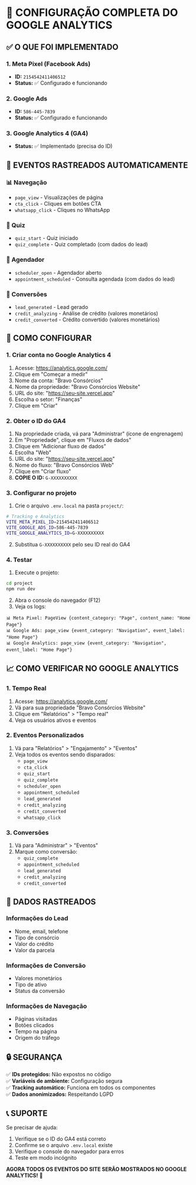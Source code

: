 # 🎯 CONFIGURAÇÃO COMPLETA DO GOOGLE ANALYTICS

## ✅ O QUE FOI IMPLEMENTADO

### **1. Meta Pixel (Facebook Ads)**
- **ID:** `2154542411406512`
- **Status:** ✅ Configurado e funcionando

### **2. Google Ads**
- **ID:** `586-445-7839`
- **Status:** ✅ Configurado e funcionando

### **3. Google Analytics 4 (GA4)**
- **Status:** ✅ Implementado (precisa do ID)

## 🚀 EVENTOS RASTREADOS AUTOMATICAMENTE

### **📊 Navegação**
- `page_view` - Visualizações de página
- `cta_click` - Cliques em botões CTA
- `whatsapp_click` - Cliques no WhatsApp

### **🎯 Quiz**
- `quiz_start` - Quiz iniciado
- `quiz_complete` - Quiz completado (com dados do lead)

### **📅 Agendador**
- `scheduler_open` - Agendador aberto
- `appointment_scheduled` - Consulta agendada (com dados do lead)

### **💼 Conversões**
- `lead_generated` - Lead gerado
- `credit_analyzing` - Análise de crédito (valores monetários)
- `credit_converted` - Crédito convertido (valores monetários)

## 🔧 COMO CONFIGURAR

### **1. Criar conta no Google Analytics 4**

1. Acesse: https://analytics.google.com/
2. Clique em "Começar a medir"
3. Nome da conta: "Bravo Consórcios"
4. Nome da propriedade: "Bravo Consórcios Website"
5. URL do site: "https://seu-site.vercel.app"
6. Escolha o setor: "Finanças"
7. Clique em "Criar"

### **2. Obter o ID do GA4**

1. Na propriedade criada, vá para "Administrar" (ícone de engrenagem)
2. Em "Propriedade", clique em "Fluxos de dados"
3. Clique em "Adicionar fluxo de dados"
4. Escolha "Web"
5. URL do site: "https://seu-site.vercel.app"
6. Nome do fluxo: "Bravo Consórcios Web"
7. Clique em "Criar fluxo"
8. **COPIE O ID:** `G-XXXXXXXXXX`

### **3. Configurar no projeto**

1. Crie o arquivo `.env.local` na pasta `project/`:
```bash
# Tracking e Analytics
VITE_META_PIXEL_ID=2154542411406512
VITE_GOOGLE_ADS_ID=586-445-7839
VITE_GOOGLE_ANALYTICS_ID=G-XXXXXXXXXX
```

2. Substitua `G-XXXXXXXXXX` pelo seu ID real do GA4

### **4. Testar**

1. Execute o projeto:
```bash
cd project
npm run dev
```

2. Abra o console do navegador (F12)
3. Veja os logs:
```
📊 Meta Pixel: PageView {content_category: "Page", content_name: "Home Page"}
📊 Google Ads: page_view {event_category: "Navigation", event_label: "Home Page"}
📊 Google Analytics: page_view {event_category: "Navigation", event_label: "Home Page"}
```

## 📈 COMO VERIFICAR NO GOOGLE ANALYTICS

### **1. Tempo Real**
1. Acesse: https://analytics.google.com/
2. Vá para sua propriedade "Bravo Consórcios Website"
3. Clique em "Relatórios" > "Tempo real"
4. Veja os usuários ativos e eventos

### **2. Eventos Personalizados**
1. Vá para "Relatórios" > "Engajamento" > "Eventos"
2. Veja todos os eventos sendo disparados:
   - `page_view`
   - `cta_click`
   - `quiz_start`
   - `quiz_complete`
   - `scheduler_open`
   - `appointment_scheduled`
   - `lead_generated`
   - `credit_analyzing`
   - `credit_converted`
   - `whatsapp_click`

### **3. Conversões**
1. Vá para "Administrar" > "Eventos"
2. Marque como conversão:
   - `quiz_complete`
   - `appointment_scheduled`
   - `lead_generated`
   - `credit_analyzing`
   - `credit_converted`

## 🎯 DADOS RASTREADOS

### **Informações do Lead**
- Nome, email, telefone
- Tipo de consórcio
- Valor do crédito
- Valor da parcela

### **Informações de Conversão**
- Valores monetários
- Tipo de ativo
- Status da conversão

### **Informações de Navegação**
- Páginas visitadas
- Botões clicados
- Tempo na página
- Origem do tráfego

## 🔒 SEGURANÇA

✅ **IDs protegidos:** Não expostos no código  
✅ **Variáveis de ambiente:** Configuração segura  
✅ **Tracking automático:** Funciona em todos os componentes  
✅ **Dados anonimizados:** Respeitando LGPD  

## 📞 SUPORTE

Se precisar de ajuda:
1. Verifique se o ID do GA4 está correto
2. Confirme se o arquivo `.env.local` existe
3. Verifique o console do navegador para erros
4. Teste em modo incógnito

**AGORA TODOS OS EVENTOS DO SITE SERÃO MOSTRADOS NO GOOGLE ANALYTICS!** 🚀
